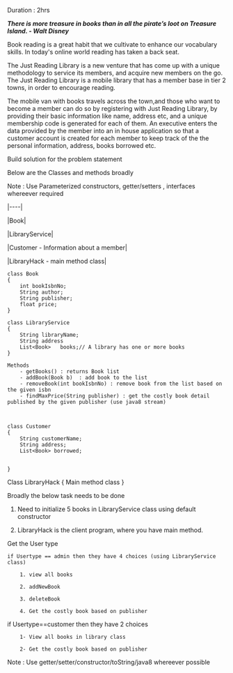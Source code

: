 Duration :  2hrs


***There is more treasure in books than in all the pirate’s loot on Treasure Island. - Walt Disney***

Book reading is a great habit that we cultivate to enhance our vocabulary skills. In today's online world reading has taken a back seat.

The Just Reading Library is a new venture that has come up with a unique methodology to service its members, and acquire new members on the go. The Just Reading Library is a mobile library that has a member base in tier 2 towns, in order to encourage reading. 

The mobile van with books travels across the town,and those who want to become a member can do so by registering with Just Reading Library, by providing their basic information like name, address etc, and a unique membership code is generated for each of them. An executive enters the data provided by the member into an in house application so that a customer account is created for each member to keep track of the the personal information, address, books borrowed etc.

Build solution for the problem statement



Below are the Classes and methods broadly

Note : Use Parameterized constructors, getter/setters , interfaces whereever required


|----|

|Book|

|LibraryService|

|Customer - Information about a member|

|LibraryHack - main method class|

 

 



    class Book
    {
        int bookIsbnNo;
        String author;
        String publisher;
        float price; 
    }

    class LibraryService
    {
        String libraryName;
        String address
        List<Book>   books;// A library has one or more books
    }

    Methods
        - getBooks() : returns Book list 
        - addBook(Book b)  : add book to the list
        - removeBook(int bookIsbnNo) : remove book from the list based on the given isbn
        - findMaxPrice(String publisher) : get the costly book detail published by the given publisher (use java8 stream)



    class Customer
    {
        String customerName;
        String address;
        List<Book> borrowed;
        

    }



Class LibraryHack
{
   Main method class
}


Broadly the below task  needs to be done

1. Need to initialize 5 books in LibraryService class using  default constructor

2. LibraryHack is the client program, where you have main method.

 Get the User type

    if Usertype == admin then they have 4 choices (using LibraryService class)

        1. view all books
        
        2. addNewBook
        
        3. deleteBook

        4. Get the costly book based on publisher

if Usertype==customer then they have 2 choices

        1- View all books in library class

        2- Get the costly book based on publisher
        
Note : Use getter/setter/constructor/toString/java8 whereever possible
